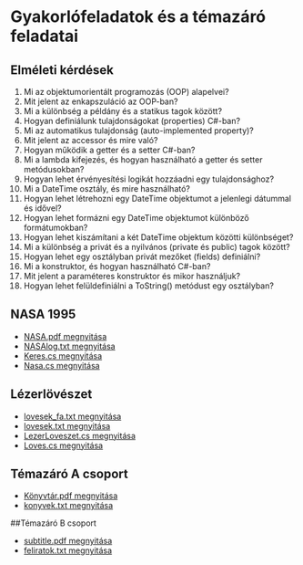 # Gyakorlófeladatok és a témazáró feladatai

## Elméleti kérdések
1. Mi az objektumorientált programozás (OOP) alapelvei?
2. Mit jelent az enkapszuláció az OOP-ban?
3. Mi a különbség a példány és a statikus tagok között?
4. Hogyan definiálunk tulajdonságokat (properties) C#-ban?
5. Mi az automatikus tulajdonság (auto-implemented property)?
6. Mit jelent az accessor és mire való?
7. Hogyan működik a getter és a setter C#-ban?
8. Mi a lambda kifejezés, és hogyan használható a getter és setter metódusokban?
9. Hogyan lehet érvényesítési logikát hozzáadni egy tulajdonsághoz?
10. Mi a DateTime osztály, és mire használható?
11. Hogyan lehet létrehozni egy DateTime objektumot a jelenlegi dátummal és idővel?
12. Hogyan lehet formázni egy DateTime objektumot különböző formátumokban?
13. Hogyan lehet kiszámítani a két DateTime objektum közötti különbséget?
14. Mi a különbség a privát és a nyilvános (private és public) tagok között?
15. Hogyan lehet egy osztályban privát mezőket (fields) definiálni?
16. Mi a konstruktor, és hogyan használható C#-ban?
17. Mit jelent a paraméteres konstruktor és mikor használjuk?
18. Hogyan lehet felüldefiniálni a ToString() metódust egy osztályban?

## NASA 1995

- [NASA.pdf megnyitása](NASA/NASA.pdf)
- [NASAlog.txt megnyitása](NASA/NASAlog.txt)
- [Keres.cs megnyitása](NASA/Keres.cs)
- [Nasa.cs megnyitása](NASA/Nasa.cs)


## Lézerlövészet
- [lovesek_fa.txt megnyitása](LEZERLOVESZET/lovesek_fa.txt)
- [lovesek.txt megnyitása](LEZERLOVESZET/lovesek.txt)
- [LezerLoveszet.cs megnyitása](LEZERLOVESZET/LezerLoveszet.cs)
- [Loves.cs megnyitása](LEZERLOVESZET/Loves.cs)



## Témazáró A csoport
- [Könyvtár.pdf megnyitása](KONYVTAR-Acsoport/Könyvtár.pdf)
- [konyvek.txt megnyitása](KONYVTAR-Acsoport/konyvek.txt)


##Témazáró B csoport
- [subtitle.pdf megnyitása](SUBTITLE-Bcsoport/subtitle.pdf)
- [feliratok.txt megnyitása](SUBTITLE-Bcsoport/feliratok.txt)

  
